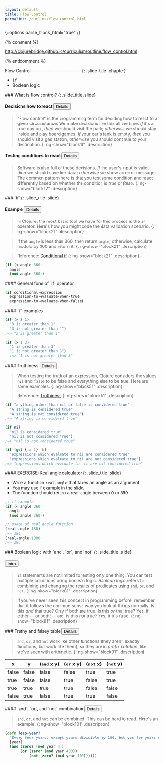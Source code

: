 ```yaml
---
layout: default
title: Flow Control
permalink: /outline/flow_control.html
---
```


{::options parse_block_html="true" /}

{% comment %}

http://clojurebridge.github.io/curriculum/outline/flow_control.html

{% endcomment %}

<section>
Flow Control
-------------------------
{: .slide-title .chapter}

* `if`
* Boolean logic
</section>

<section>
### What is flow control?
{: .slide_title .slide}

#### Decisions how to react <button class="link" ng-model="block11" ng-click="block11=!block11">Details</button>

> "Flow control" is the programming term for deciding how to react to
> a given circumstance. We make decisions like this all the time. *If*
> it's a nice day out, *then* we should visit the park; *otherwise* we
> should stay inside and play board games. *If* your car's tank is
> empty, *then* you should visit a gas station; *otherwise* you should
> continue to your destination.
{: ng-show="block11" .description}

#### Testing conditions to react <button class="link" ng-model="block12" ng-click="block12=!block12">Details</button>

> Software is also full of these decisions. *If* the user's input is
> valid, *then* we should save her data; *otherwise* we show an error
> message. The common pattern here is that you test some condition and
> react differently based on whether the condition is *true* or *false*.
{: ng-show="block12" .description}
</section>

<section>
### `if`
{: .slide_title .slide}

#### Example <button class="link" ng-model="block21" ng-click="block21=!block21">Details</button>

> In Clojure, the most basic tool we have for this process is the `if`
> operator. Here's how you might code the data validation scenario.
{: ng-show="block21" .description}

> If the `angle` is less than 360, then return `angle`; otherwise,
> calculate modulo by 360 and return it.
{: ng-show="block21" .description}

> Reference: [Conditional if](http://clojurebridge.github.io/community-docs/docs/clojure/if/)
{: ng-show="block21" .description}

```clojure
(if (< angle 360)
  angle
  (mod angle 360))
```
</section>

<section>
#### General form of `if` operator

```clojure
(if conditional-expression
  expression-to-evaluate-when-true
  expression-to-evaluate-when-false)
```
</section>

<section>
#### `if` examples

```clojure
(if (> 3 1)
  "3 is greater than 1"
  "3 is not greater than 1")
;=> "3 is greater than 1"

(if (> 1 3)
  "1 is greater than 3"
  "1 is not greater than 3")
  ;=> "1 is not greater than 3"
```
</section>

<section>
#### Truthiness <button class="link" ng-model="block51" ng-click="block51=!block51">Details</button>

> When testing the truth of an expression, Clojure considers the
> values `nil` and `false` to be false and everything else to be true.
> Here are some examples:
{: ng-show="block51" .description}

> Reference: [Truthiness](http://clojurebridge.github.io/community-docs/docs/clojure/truthiness/)
{: ng-show="block51" .description}


```clojure
(if "anything other than nil or false is considered true"
  "A string is considered true"
  "A string is not considered true")
;=> "A string is considered true"

(if nil
  "nil is considered true"
  "nil is not considered true")
;=> "nil is not considered true"

(if (get {:a 1} :b)
  "expressions which evaluate to nil are considered true"
  "expressions which evaluate to nil are not considered true")
;=> "expressions which evaluate to nil are not considered true"
```
</section>

<section>
#### EXERCISE: Real angle calculator
{: .slide_title .slide}

* Write a function `real-angle` that takes an angle as an argument.
* You may use if example in the slide.
* The function should return a real-angle between 0 to 359

```clojure
;; if example
(if (< angle 360)
  angle
  (mod angle 360))
```

```clojure
;; usage of real-angle function
(real-angle 180)
;=> 180
(real-angle 1000)
;=> 280
```
</section>

<section>
### Boolean logic with `and`, `or`, and `not`
{: .slide_title .slide}

#### <button class="link" ng-model="block81" ng-click="block81=!block81">Intro</button>

> `if` statements are not limited to testing only one thing. You can
> test multiple conditions using boolean logic. _Boolean logic_ refers
> to combining and changing the results of predicates using `and`,
> `or`, and `not`.
{: ng-show="block81" .description}

> If you've never seen this concept in programming before, remember
> that it follows the common sense way you look at things normally. Is
> this _and_ that true? Only if both are true. Is this _or_ that true?
> Yes, if either -- or both! -- are. Is this _not_ true? Yes, if it's
> false.
{: ng-show="block81" .description}
</section>

<section>
### Truthy and falsey table <button class="link" ng-model="block91" ng-click="block91=!block91">Details</button>

> `and`, `or`, and `not` work like other functions (they aren't
> exactly functions, but work like them), so they are in _prefix
> notation_, like we've seen with arithmetic.
{: ng-show="block91" .description}

| x     | y     | (`and` x y) | (`or` x y) | (`not` x) | (`not` y) |
| ----- | ----- | --------- | -------- | ------- | ------- |
| false | false | false | false | true  | true  |
| true  | false | false | true  | false | true  |
| true  | true  | true  | true  | false | false |
| false | true  | false | true  | true  | false |

</section>

<section>
#### `and`, `or`, and `not` combination <button class="link" ng-model="block101" ng-click="block101=!block101">Details</button>

> `and`, `or`, and `not` can be combined. This can be hard to read.
> Here's an example:
{: ng-show="block101" .description}

```clojure
(defn leap-year?
  "Every four years, except years divisible by 100, but yes for years divisible by 400."
  [year]
  (and (zero? (mod year 4))
       (or (zero? (mod year 400))
           (not (zero? (mod year 100))))))
```
</section>
